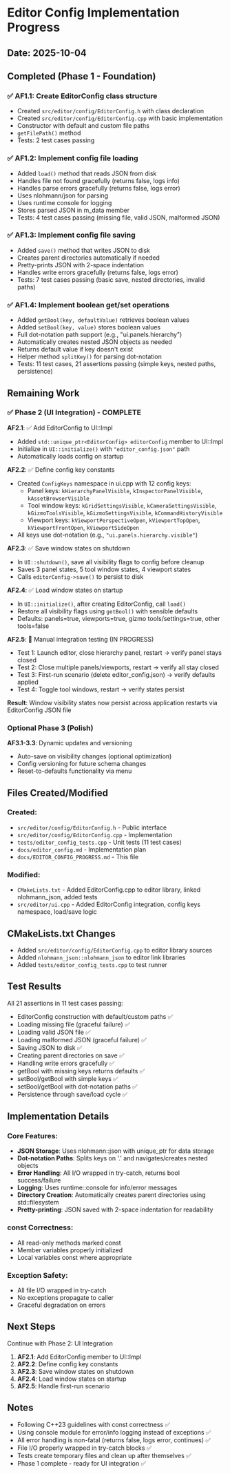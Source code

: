 # Editor Config Implementation Progress

## Date: 2025-10-04

## Completed (Phase 1 - Foundation)

### ✅ AF1.1: Create EditorConfig class structure
- Created `src/editor/config/EditorConfig.h` with class declaration
- Created `src/editor/config/EditorConfig.cpp` with basic implementation
- Constructor with default and custom file paths
- `getFilePath()` method
- Tests: 2 test cases passing

### ✅ AF1.2: Implement config file loading  
- Added `load()` method that reads JSON from disk
- Handles file not found gracefully (returns false, logs info)
- Handles parse errors gracefully (returns false, logs error)
- Uses nlohmann/json for parsing
- Uses runtime console for logging
- Stores parsed JSON in m_data member
- Tests: 4 test cases passing (missing file, valid JSON, malformed JSON)

### ✅ AF1.3: Implement config file saving
- Added `save()` method that writes JSON to disk
- Creates parent directories automatically if needed
- Pretty-prints JSON with 2-space indentation
- Handles write errors gracefully (returns false, logs error)
- Tests: 7 test cases passing (basic save, nested directories, invalid paths)

### ✅ AF1.4: Implement boolean get/set operations
- Added `getBool(key, defaultValue)` retrieves boolean values
- Added `setBool(key, value)` stores boolean values
- Full dot-notation path support (e.g., "ui.panels.hierarchy")
- Automatically creates nested JSON objects as needed
- Returns default value if key doesn't exist
- Helper method `splitKey()` for parsing dot-notation
- Tests: 11 test cases, 21 assertions passing (simple keys, nested paths, persistence)

## Remaining Work

### ✅ Phase 2 (UI Integration) - COMPLETE

**AF2.1**: ✅ Add EditorConfig to UI::Impl
- Added `std::unique_ptr<EditorConfig> editorConfig` member to UI::Impl
- Initialize in `UI::initialize()` with `"editor_config.json"` path
- Automatically loads config on startup

**AF2.2**: ✅ Define config key constants
- Created `ConfigKeys` namespace in ui.cpp with 12 config keys:
  - Panel keys: `kHierarchyPanelVisible`, `kInspectorPanelVisible`, `kAssetBrowserVisible`
  - Tool window keys: `kGridSettingsVisible`, `kCameraSettingsVisible`, `kGizmoToolsVisible`, `kGizmoSettingsVisible`, `kCommandHistoryVisible`
  - Viewport keys: `kViewportPerspectiveOpen`, `kViewportTopOpen`, `kViewportFrontOpen`, `kViewportSideOpen`
- All keys use dot-notation (e.g., `"ui.panels.hierarchy.visible"`)

**AF2.3**: ✅ Save window states on shutdown
- In `UI::shutdown()`, save all visibility flags to config before cleanup
- Saves 3 panel states, 5 tool window states, 4 viewport states
- Calls `editorConfig->save()` to persist to disk

**AF2.4**: ✅ Load window states on startup  
- In `UI::initialize()`, after creating EditorConfig, call `load()`
- Restore all visibility flags using `getBool()` with sensible defaults
- Defaults: panels=true, viewports=true, gizmo tools/settings=true, other tools=false

**AF2.5**: 🔄 Manual integration testing (IN PROGRESS)
- Test 1: Launch editor, close hierarchy panel, restart → verify panel stays closed
- Test 2: Close multiple panels/viewports, restart → verify all stay closed
- Test 3: First-run scenario (delete editor_config.json) → verify defaults applied
- Test 4: Toggle tool windows, restart → verify states persist

**Result**: Window visibility states now persist across application restarts via EditorConfig JSON file

### Optional Phase 3 (Polish)

**AF3.1-3.3**: Dynamic updates and versioning
- Auto-save on visibility changes (optional optimization)
- Config versioning for future schema changes
- Reset-to-defaults functionality via menu

## Files Created/Modified

### Created:
- `src/editor/config/EditorConfig.h` - Public interface
- `src/editor/config/EditorConfig.cpp` - Implementation  
- `tests/editor_config_tests.cpp` - Unit tests (11 test cases)
- `docs/editor_config.md` - Implementation plan
- `docs/EDITOR_CONFIG_PROGRESS.md` - This file

### Modified:
- `CMakeLists.txt` - Added EditorConfig.cpp to editor library, linked nlohmann_json, added tests
- `src/editor/ui.cpp` - Added EditorConfig integration, config keys namespace, load/save logic

## CMakeLists.txt Changes

- Added `src/editor/config/EditorConfig.cpp` to editor library sources
- Added `nlohmann_json::nlohmann_json` to editor link libraries
- Added `tests/editor_config_tests.cpp` to test runner

## Test Results

All 21 assertions in 11 test cases passing:
- EditorConfig construction with default/custom paths ✅
- Loading missing file (graceful failure) ✅
- Loading valid JSON file ✅
- Loading malformed JSON (graceful failure) ✅
- Saving JSON to disk ✅
- Creating parent directories on save ✅
- Handling write errors gracefully ✅
- getBool with missing keys returns defaults ✅
- setBool/getBool with simple keys ✅
- setBool/getBool with dot-notation paths ✅
- Persistence through save/load cycle ✅

## Implementation Details

### Core Features:
- **JSON Storage**: Uses nlohmann::json with unique_ptr for data storage
- **Dot-notation Paths**: Splits keys on '.' and navigates/creates nested objects
- **Error Handling**: All I/O wrapped in try-catch, returns bool success/failure
- **Logging**: Uses runtime::console for info/error messages
- **Directory Creation**: Automatically creates parent directories using std::filesystem
- **Pretty-printing**: JSON saved with 2-space indentation for readability

### const Correctness:
- All read-only methods marked const
- Member variables properly initialized
- Local variables const where appropriate

### Exception Safety:
- All file I/O wrapped in try-catch
- No exceptions propagate to caller
- Graceful degradation on errors

## Next Steps

Continue with Phase 2: UI Integration
1. **AF2.1**: Add EditorConfig member to UI::Impl
2. **AF2.2**: Define config key constants
3. **AF2.3**: Save window states on shutdown
4. **AF2.4**: Load window states on startup
5. **AF2.5**: Handle first-run scenario

## Notes

- Following C++23 guidelines with const correctness ✅
- Using console module for error/info logging instead of exceptions ✅
- All error handling is non-fatal (returns false, logs error, continues) ✅
- File I/O properly wrapped in try-catch blocks ✅
- Tests create temporary files and clean up after themselves ✅
- Phase 1 complete - ready for UI integration ✅
